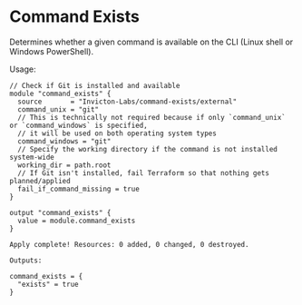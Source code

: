 # Command Exists
Determines whether a given command is available on the CLI (Linux shell or Windows PowerShell).

Usage:

```
// Check if Git is installed and available
module "command_exists" {
  source       = "Invicton-Labs/command-exists/external"
  command_unix = "git"
  // This is technically not required because if only `command_unix` or `command_windows` is specified,
  // it will be used on both operating system types
  command_windows = "git"
  // Specify the working directory if the command is not installed system-wide
  working_dir = path.root
  // If Git isn't installed, fail Terraform so that nothing gets planned/applied
  fail_if_command_missing = true
}

output "command_exists" {
  value = module.command_exists
}
```

```
Apply complete! Resources: 0 added, 0 changed, 0 destroyed.

Outputs:

command_exists = {
  "exists" = true
}
```
